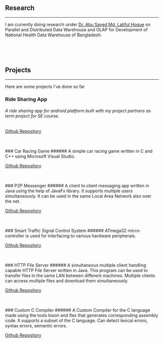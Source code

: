 ## Research
* * *
I am currently doing research under [Dr. Abu Sayed Md. Latiful Hoque](https://cse.buet.ac.bd/faculty_list/detail/asmlatifulhoque) on Parallel and Distributed Data Warehouse and OLAP for Development of National Health Data Warehouse of Bangladesh.

<br>

<br>

<br>

## Projects
* * *
Here are some projects I've done so far
<br>
### Ride Sharing App
###### A ride sharing app for android platform built with my project partners as term project for SE course.

[Github Repository](https://github.com/RaihanRasheedApurbo/RideSharingApp-TakeME)
<br>
<br>

<br>
### Car Racing Game 
###### A simple car racing game written in C and C++ using Microsoft Visual Studio.

[Github Repository](https://github.com/AbdurRahmanFahad/Car-racing-game)
<br>
<br>

<br>
### P2P Messenger
###### A client to client messaging app written in Java using the help of JavaFx library. It supports multiple users simultaneously. It can be used in the same Local Area Network also over the net.

[Github Repository](https://github.com/AbdurRahmanFahad/Messenger-app)
<br>
<br>

<br>
### Smart Traffic Signal Control System
###### ATmega32 micro-controller is used for interfacing to various hardware peripherals.

[Github Repository](https://github.com/AbdurRahmanFahad/Smart-Traffic-Signal-Control-System)
<br>
<br>

<br>
### HTTP File Server
###### A simultaneous multiple client handling capable HTTP File Server written in Java. This program can be used to transfer files in the same LAN between different machines. Multiple clients can access multiple files and download them simultaneously. 

[Github Repository](https://github.com/AbdurRahmanFahad/HTTP-File-Server)
<br>
<br>

<br>
### Custom C Compiler
###### A Custom Compiler for the C language made using the tools bison and flex that generates corresponding assembly code. It supports a subset of the C language. Can detect lexical errors, syntax errors, semantic errors.

[Github Repository](https://github.com/AbdurRahmanFahad/C-Compiler)
<br>
<br>

